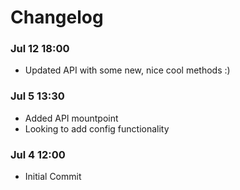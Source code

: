 # Changelog

### Jul 12 18:00
* Updated API with some new, nice cool methods :)

### Jul 5 13:30
* Added API mountpoint
* Looking to add config functionality

### Jul 4 12:00
* Initial Commit
